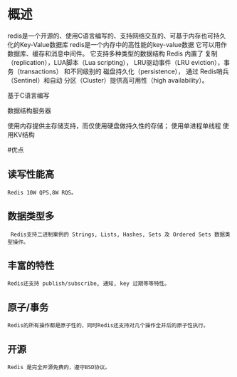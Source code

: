 

# 概述
redis是一个开源的、使用C语言编写的、支持网络交互的、可基于内存也可持久化的Key-Value数据库
	redis是一个内存中的高性能的key-value数据
	它可以用作数据库、缓存和消息中间件。 
	它支持多种类型的数据结构
	Redis 内置了 复制（replication），LUA脚本（Lua scripting）， LRU驱动事件（LRU eviction），事务（transactions） 和不同级别的 磁盘持久化（persistence）， 
	通过 Redis哨兵（Sentinel）和自动 分区（Cluster）提供高可用性（high availability）。



基于C语言编写

数据结构服务器

使用内存提供主存储支持，而仅使用硬盘做持久性的存储；
使用单进程单线程
使用KV结构


#优点


## 读写性能高 

	Redis 10W QPS,8W RQS。

## 数据类型多

	 Redis支持二进制案例的 Strings, Lists, Hashes, Sets 及 Ordered Sets 数据类型操作。
	 
## 丰富的特性

	Redis还支持 publish/subscribe, 通知, key 过期等等特性。
	
## 原子/事务
	Redis的所有操作都是原子性的，同时Redis还支持对几个操作全并后的原子性执行。
	
## 开源

	Redis 是完全开源免费的，遵守BSD协议。



